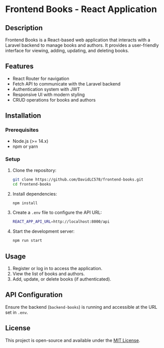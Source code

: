 # Frontend Books - React Application

## Description
Frontend Books is a React-based web application that interacts with a Laravel backend to manage books and authors. It provides a user-friendly interface for viewing, adding, updating, and deleting books.

## Features
- React Router for navigation
- Fetch API to communicate with the Laravel backend
- Authentication system with JWT
- Responsive UI with modern styling
- CRUD operations for books and authors

## Installation
### Prerequisites
- Node.js (>= 14.x)
- npm or yarn

### Setup
1. Clone the repository:
   ```sh
   git clone https://github.com/DavidLC578/frontend-books.git
   cd frontend-books
   ```
2. Install dependencies:
   ```sh
   npm install
   ```
3. Create a `.env` file to configure the API URL:
   ```sh
   REACT_APP_API_URL=http://localhost:8000/api
   ```
4. Start the development server:
   ```sh
   npm run start
   ```

## Usage
1. Register or log in to access the application.
2. View the list of books and authors.
3. Add, update, or delete books (if authenticated).

## API Configuration
Ensure the backend (`backend-books`) is running and accessible at the URL set in `.env`.

## License
This project is open-source and available under the [MIT License](LICENSE.md).

